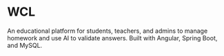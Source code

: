 # WCL
An educational platform for students, teachers, and admins to manage homework and use AI to validate answers. Built with Angular, Spring Boot, and MySQL.
